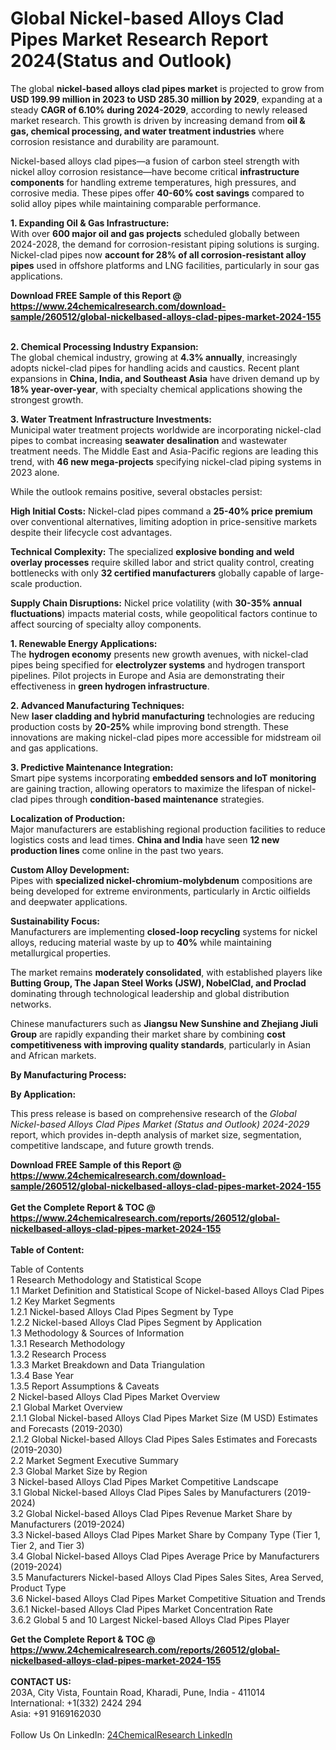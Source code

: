 <h1>Global Nickel-based Alloys Clad Pipes Market Research Report 2024(Status and Outlook)</h1><p>The global <strong>nickel-based alloys clad pipes market</strong> is projected to grow from <strong>USD 199.99 million in 2023 to USD 285.30 million by 2029</strong>, expanding at a steady <strong>CAGR of 6.10% during 2024-2029</strong>, according to newly released market research. This growth is driven by increasing demand from <strong>oil &amp; gas, chemical processing, and water treatment industries</strong> where corrosion resistance and durability are paramount.</p><p>Nickel-based alloys clad pipes—a fusion of carbon steel strength with nickel alloy corrosion resistance—have become critical <strong>infrastructure components</strong> for handling extreme temperatures, high pressures, and corrosive media. These pipes offer <strong>40-60% cost savings</strong> compared to solid alloy pipes while maintaining comparable performance.</p><p><strong>1. Expanding Oil &amp; Gas Infrastructure:</strong><br>
With over <strong>600 major oil and gas projects</strong> scheduled globally between 2024-2028, the demand for corrosion-resistant piping solutions is surging. Nickel-clad pipes now <strong>account for 28% of all corrosion-resistant alloy pipes</strong> used in offshore platforms and LNG facilities, particularly in sour gas applications.</p><div><b>Download FREE Sample of this Report @ 
            <a href="https://www.24chemicalresearch.com/download-sample/260512/global-nickelbased-alloys-clad-pipes-market-2024-155">
            https://www.24chemicalresearch.com/download-sample/260512/global-nickelbased-alloys-clad-pipes-market-2024-155</a></b></div><br><p><strong>2. Chemical Processing Industry Expansion:</strong><br>
The global chemical industry, growing at <strong>4.3% annually</strong>, increasingly adopts nickel-clad pipes for handling acids and caustics. Recent plant expansions in <strong>China, India, and Southeast Asia</strong> have driven demand up by <strong>18% year-over-year</strong>, with specialty chemical applications showing the strongest growth.</p><p><strong>3. Water Treatment Infrastructure Investments:</strong><br>
Municipal water treatment projects worldwide are incorporating nickel-clad pipes to combat increasing <strong>seawater desalination</strong> and wastewater treatment needs. The Middle East and Asia-Pacific regions are leading this trend, with <strong>46 new mega-projects</strong> specifying nickel-clad piping systems in 2023 alone.</p><p>While the outlook remains positive, several obstacles persist:</p><p><strong>High Initial Costs:</strong> Nickel-clad pipes command a <strong>25-40% price premium</strong> over conventional alternatives, limiting adoption in price-sensitive markets despite their lifecycle cost advantages.</p><p><strong>Technical Complexity:</strong> The specialized <strong>explosive bonding and weld overlay processes</strong> require skilled labor and strict quality control, creating bottlenecks with only <strong>32 certified manufacturers</strong> globally capable of large-scale production.</p><p><strong>Supply Chain Disruptions:</strong> Nickel price volatility (with <strong>30-35% annual fluctuations</strong>) impacts material costs, while geopolitical factors continue to affect sourcing of specialty alloy components.</p><p><strong>1. Renewable Energy Applications:</strong><br>
The <strong>hydrogen economy</strong> presents new growth avenues, with nickel-clad pipes being specified for <strong>electrolyzer systems</strong> and hydrogen transport pipelines. Pilot projects in Europe and Asia are demonstrating their effectiveness in <strong>green hydrogen infrastructure</strong>.</p><p><strong>2. Advanced Manufacturing Techniques:</strong><br>
New <strong>laser cladding and hybrid manufacturing</strong> technologies are reducing production costs by <strong>20-25%</strong> while improving bond strength. These innovations are making nickel-clad pipes more accessible for midstream oil and gas applications.</p><p><strong>3. Predictive Maintenance Integration:</strong><br>
Smart pipe systems incorporating <strong>embedded sensors and IoT monitoring</strong> are gaining traction, allowing operators to maximize the lifespan of nickel-clad pipes through <strong>condition-based maintenance</strong> strategies.</p><p><strong>Localization of Production:</strong><br>
	Major manufacturers are establishing regional production facilities to reduce logistics costs and lead times. <strong>China and India</strong> have seen <strong>12 new production lines</strong> come online in the past two years.</p><p><strong>Custom Alloy Development:</strong><br>
	Pipes with <strong>specialized nickel-chromium-molybdenum</strong> compositions are being developed for extreme environments, particularly in Arctic oilfields and deepwater applications.</p><p><strong>Sustainability Focus:</strong><br>
	Manufacturers are implementing <strong>closed-loop recycling</strong> systems for nickel alloys, reducing material waste by up to <strong>40%</strong> while maintaining metallurgical properties.</p><p>The market remains <strong>moderately consolidated</strong>, with established players like <strong>Butting Group, The Japan Steel Works (JSW), NobelClad, and Proclad</strong> dominating through technological leadership and global distribution networks.</p><p>Chinese manufacturers such as <strong>Jiangsu New Sunshine and Zhejiang Jiuli Group</strong> are rapidly expanding their market share by combining <strong>cost competitiveness with improving quality standards</strong>, particularly in Asian and African markets.</p><p><strong>By Manufacturing Process:</strong></p><p><strong>By Application:</strong></p><p>This press release is based on comprehensive research of the <em>Global Nickel-based Alloys Clad Pipes Market (Status and Outlook) 2024-2029</em> report, which provides in-depth analysis of market size, segmentation, competitive landscape, and future growth trends.</p><div><b>Download FREE Sample of this Report @ 
            <a href="https://www.24chemicalresearch.com/download-sample/260512/global-nickelbased-alloys-clad-pipes-market-2024-155">
            https://www.24chemicalresearch.com/download-sample/260512/global-nickelbased-alloys-clad-pipes-market-2024-155</a></b></div><br><div><b>Get the Complete Report & TOC @ 
            <a href="https://www.24chemicalresearch.com/reports/260512/global-nickelbased-alloys-clad-pipes-market-2024-155">
            https://www.24chemicalresearch.com/reports/260512/global-nickelbased-alloys-clad-pipes-market-2024-155</a></b></div><br>
            <b>Table of Content:</b><p>Table of Contents<br />
1 Research Methodology and Statistical Scope<br />
1.1 Market Definition and Statistical Scope of Nickel-based Alloys Clad Pipes<br />
1.2 Key Market Segments<br />
1.2.1 Nickel-based Alloys Clad Pipes Segment by Type<br />
1.2.2 Nickel-based Alloys Clad Pipes Segment by Application<br />
1.3 Methodology & Sources of Information<br />
1.3.1 Research Methodology<br />
1.3.2 Research Process<br />
1.3.3 Market Breakdown and Data Triangulation<br />
1.3.4 Base Year<br />
1.3.5 Report Assumptions & Caveats<br />
2 Nickel-based Alloys Clad Pipes Market Overview<br />
2.1 Global Market Overview<br />
2.1.1 Global Nickel-based Alloys Clad Pipes Market Size (M USD) Estimates and Forecasts (2019-2030)<br />
2.1.2 Global Nickel-based Alloys Clad Pipes Sales Estimates and Forecasts (2019-2030)<br />
2.2 Market Segment Executive Summary<br />
2.3 Global Market Size by Region<br />
3 Nickel-based Alloys Clad Pipes Market Competitive Landscape<br />
3.1 Global Nickel-based Alloys Clad Pipes Sales by Manufacturers (2019-2024)<br />
3.2 Global Nickel-based Alloys Clad Pipes Revenue Market Share by Manufacturers (2019-2024)<br />
3.3 Nickel-based Alloys Clad Pipes Market Share by Company Type (Tier 1, Tier 2, and Tier 3)<br />
3.4 Global Nickel-based Alloys Clad Pipes Average Price by Manufacturers (2019-2024)<br />
3.5 Manufacturers Nickel-based Alloys Clad Pipes Sales Sites, Area Served, Product Type<br />
3.6 Nickel-based Alloys Clad Pipes Market Competitive Situation and Trends<br />
3.6.1 Nickel-based Alloys Clad Pipes Market Concentration Rate<br />
3.6.2 Global 5 and 10 Largest Nickel-based Alloys Clad Pipes Player</p><div><b>Get the Complete Report & TOC @ 
            <a href="https://www.24chemicalresearch.com/reports/260512/global-nickelbased-alloys-clad-pipes-market-2024-155">
            https://www.24chemicalresearch.com/reports/260512/global-nickelbased-alloys-clad-pipes-market-2024-155</a></b></div><br><b>CONTACT US:</b><br>
            203A, City Vista, Fountain Road, Kharadi, Pune, India - 411014<br>
            International: +1(332) 2424 294<br>
            Asia: +91 9169162030 <br><br>
            Follow Us On LinkedIn: <a href="https://www.linkedin.com/company/24chemicalresearch/">24ChemicalResearch LinkedIn</a>